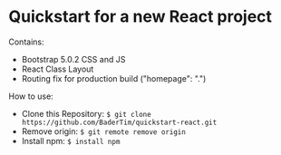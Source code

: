 # Quickstart for a new React project
Contains:
- Bootstrap 5.0.2 CSS and JS
- React Class Layout
- Routing fix for production build ("homepage": ".")
  
How to use:
- Clone this Repository: `$ git clone https://github.com/BaderTim/quickstart-react.git`
- Remove origin: `$ git remote remove origin`
- Install npm: `$ install npm`
